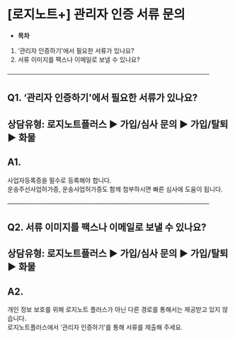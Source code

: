 # [로지노트+] 관리자 인증 서류 문의

* **목차**

1. ‘관리자 인증하기'에서 필요한 서류가 있나요?
2. 서류 이미지를 팩스나 이메일로 보낼 수 있나요?

──────────────────────────────────────────────

**Q1. ‘관리자 인증하기'에서 필요한 서류가 있나요?**
---------------------------------

상담유형: 로지노트플러스 ▶ 가입/심사 문의 ▶ 가입/탈퇴 ▶ 화물
-------------------------------------

**A1.**
-------

사업자등록증을 필수로 등록해야 합니다.   
운송주선사업허가증, 운송사업허가증도 함께 첨부하시면 빠른 심사에 도움이 됩니다.

──────────────────────────────────────────────

**Q2. 서류 이미지를 팩스나 이메일로 보낼 수 있나요?**
----------------------------------

상담유형: 로지노트플러스 ▶ 가입/심사 문의 ▶ 가입/탈퇴 ▶ 화물
-------------------------------------

**A2.**
-------

개인 정보 보호를 위해 로지노트 플러스가 아닌 다른 경로를 통해서는 제공받고 있지 않습니다.   
로지노트플러스에서 ‘관리자 인증하기'를 통해 서류를 제출해 주세요.